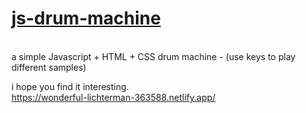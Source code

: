 # <a href=https://wonderful-lichterman-363588.netlify.app/>js-drum-machine</a>

<br>
a simple Javascript + HTML + CSS drum machine - (use keys to play different samples)

i hope you find it interesting. 
<br>
https://wonderful-lichterman-363588.netlify.app/
